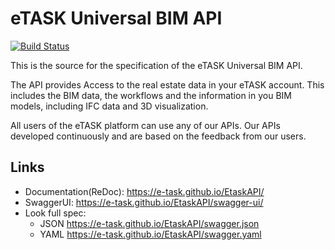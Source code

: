 # eTASK Universal BIM API
[![Build Status](https://travis-ci.org/e-task/EtaskAPI.svg?branch=master)](https://travis-ci.org/e-task/EtaskAPI)

This is the source for the specification of the eTASK Universal BIM API. 

The API provides Access to the real estate data in your eTASK account. This includes the BIM data, the workflows and the information in you BIM models, including IFC data and 3D visualization.

All users of the eTASK platform can use any of our APIs. Our APIs developed continuously and are based on the feedback from our users.


## Links

- Documentation(ReDoc): https://e-task.github.io/EtaskAPI/
- SwaggerUI: https://e-task.github.io/EtaskAPI/swagger-ui/
- Look full spec:
    + JSON https://e-task.github.io/EtaskAPI/swagger.json
    + YAML https://e-task.github.io/EtaskAPI/swagger.yaml
